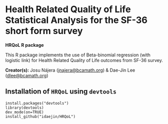 # Health Related Quality of Life Statistical Analysis for the SF-36 short form survey

**HRQoL R package**

This R package implements the use of Beta-binomial regression (with logistic link) for Health Related Quality of Life outcomes from SF-36 survey.


**Creator(s):** Josu Nájera (<jnajera@bcamath.org>) & Dae-Jin Lee (<dlee@bcamath.org>)


## Installation of  `HRQoL` using `devtools`

```
install.packages("devtools")
library(devtools)
dev_mode(on=TRUE)
install_github("idaejin/HRQoL")
```
